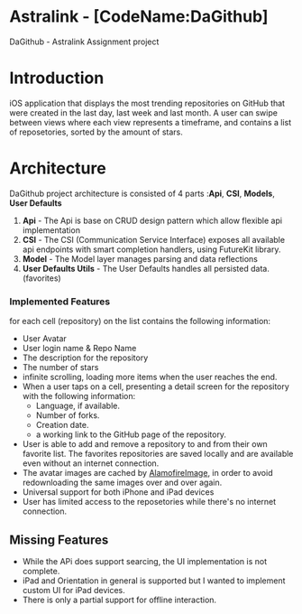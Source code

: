 # Astralink - [CodeName:DaGithub]
DaGithub - Astralink Assignment project

Introduction
=========================
iOS application that displays the most trending repositories on GitHub that were created in the last day, last week and last month. A user can swipe between views where each view represents a timeframe, and contains a list of reposetories, sorted by the amount of stars.

Architecture
===========================
DaGithub project architecture is consisted of 4 parts :**Api**, **CSI**, **Models**, **User Defaults**
1. **Api** - The Api is base on CRUD design pattern which allow flexible api implementation
2. **CSI** - The CSI (Communication Service Interface) exposes all available api endpoints with smart completion handlers, using FutureKit library.
2. **Model** - The Model layer manages parsing and data reflections
2. **User Defaults Utils** - The User Defaults handles all persisted data. (favorites)

### Implemented Features
for each cell (repository) on the list contains the following information:
* User Avatar
* User login name & Repo Name
* The description for the repository 
* The number of stars 
* infinite scrolling, loading more items when the user reaches the end.
* When a user taps on a cell, presenting a detail screen for the repository with the following information:
    * Language, if available.
    * Number of forks.
    * Creation date.
    * a working link to the GitHub page of the repository.
* User is able to add and remove a repository to and from their own favorite list. The favorites repositories are saved locally and are available even without an internet connection.
* The avatar images are cached by [AlamofireImage](https://github.com/Alamofire/AlamofireImage), in order to avoid redownloading the same images over and over again.
* Universal support for both iPhone and iPad devices
* User has limited access to the reposetories while there's no internet connection.

Missing Features
-----------------------------
* While the APi does support searcing, the UI implementation is not complete.
* iPad and Orientation in general is supported but I wanted to implement custom UI for iPad devices.
* There is only a partial support for offline interaction.